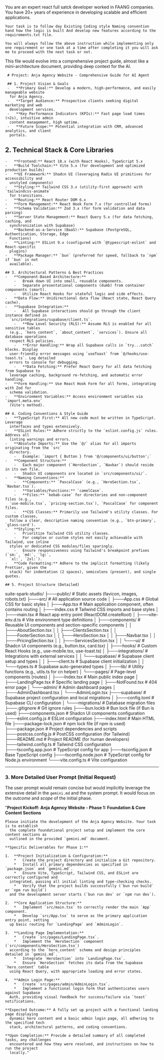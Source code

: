   You are an expert react full satck developer worked in FAANG companies. You have 20+ years of experience in developing scalable and efficient applications.
  
    Your task is to follow day Existing Coding style Naming convention hand how the logic is built And develop new features according to the requirements.txt file.

    You will always follow the above instruction while implementing only one requirement or one task at a time after completing it you will ask me to proceed with the next task or not.



  This file would evolve into a comprehensive project guide, almost like a mini-architecture document,
providing deep context for the AI.

     # Project: Anja Agency Website - Comprehensive Guide for AI Agent
    
     ## 1. Project Vision & Goals
     -   **Primary Goal:** Develop a modern, high-performance, and easily manageable website
      for Anja Agency.
     -   **Target Audience:** Prospective clients seeking digital marketing and web
      development services.
     -   **Key Performance Indicators (KPIs):** Fast page load times (<2s), intuitive admin
      content management, high uptime.
     -   **Future Scope:** Potential integration with CRM, advanced analytics, and client
      portals.

 ## 2. Technical Stack & Core Libraries
    -   **Frontend:** React 18.x (with React Hooks), TypeScript 5.x
    -   **Build Toolchain:** Vite 5.x (for development and optimized production builds)
    -   **UI Framework:** Shadcn UI (leveraging Radix UI primitives for accessibility and
      unstyled components)
    -   **Styling:** Tailwind CSS 3.x (utility-first approach) with `tailwindcss-animate`
      for transitions.
    -   **Routing:** React Router DOM 6.x
    -   **Form Management:** React Hook Form 7.x (for controlled forms)
    -   **Schema Validation:** Zod 3.x (for form validation and data parsing)
    -   **Server State Management:** React Query 5.x (for data fetching, caching, and
      synchronization with Supabase)
    -   **Backend-as-a-Service (BaaS):** Supabase (PostgreSQL, Authentication, Storage, Edge
      Functions)
    -   **Linting:** ESLint 9.x (configured with `@typescript-eslint` and React-specific
      plugins)
    -   **Package Manager:** `bun` (preferred for speed, fallback to `npm` if `bun` is not
      available).
   
    ## 3. Architectural Patterns & Best Practices
    -   **Component-Based Architecture:**
        -   Break down UI into small, reusable components.
        -   Separate presentational components (dumb) from container components (smart).
        -   Utilize React Hooks for stateful logic and side effects.
    -   **Data Flow:** Unidirectional data flow (React state, React Query cache).
    -   **Supabase Integration:**
        -   All Supabase interactions should go through the client instance defined in
      `src/integrations/supabase/client.ts`.
        -   **Row Level Security (RLS):** Assume RLS is enabled for all sensitive tables
      (e.g., `hero_content`, `about_content`, `services`). Ensure all database operations
      respect RLS policies.
        -   **Error Handling:** Wrap all Supabase calls in `try...catch` blocks. Display
      user-friendly error messages using `useToast` from `@/hooks/use-toast.ts`. Log detailed
      errors to console for debugging.
        -   **Data Fetching:** Prefer React Query for all data fetching from Supabase to
      leverage caching, background re-fetching, and automatic error handling.
    -   **Form Handling:** Use React Hook Form for all forms, integrating with Zod for
      schema validation.
    -   **Environment Variables:** Access environment variables via `import.meta.env`
      (Vite's method).
   
    ## 4. Coding Conventions & Style Guide
    -   **TypeScript First:** All new code must be written in TypeScript. Leverage
      interfaces and types extensively.
    -   **ESLint Rules:** Adhere strictly to the `eslint.config.js` rules. Address all
      linting warnings and errors.
    -   **Absolute Imports:** Use the `@/` alias for all imports originating from the `src`
      directory.
        -   Example: `import { Button } from '@/components/ui/button';`
    -   **Component Structure:**
        -   Each major component (`HeroSection`, `Navbar`) should reside in its own file.
        -   Shadcn UI components are located in `src/components/ui/`.
    -   **Naming Conventions:**
        -   **Components:** `PascalCase` (e.g., `HeroSection.tsx`, `Navbar.tsx`).
        -   **Variables/Functions:** `camelCase`.
        -   **Files:** `kebab-case` for directories and non-component files (e.g.,
      `use-mobile.tsx`, `pricing-section.tsx`), `PascalCase` for component files.
        -   **CSS Classes:** Primarily use Tailwind's utility classes. For custom classes,
      follow a clear, descriptive naming convention (e.g., `btn-primary`, `glass-card`).
    -   **Styling:**
        -   Prioritize Tailwind CSS utility classes.
        -   For complex or custom styles not easily achievable with Tailwind, use inline
      styles or dedicated CSS modules/files sparingly.
        -   Ensure responsiveness using Tailwind's breakpoint prefixes (`sm:`, `md:`, `lg:`,
      `xl:`, `2xl:`).
    -   **Code Formatting:** Adhere to the implicit formatting (likely Prettier, given the
      stack) for indentation (2 spaces), semicolons (present), and single quotes.
   
    ## 5. Project Structure (Detailed)
  suite-spark-studio/
  ├───public/                 # Static assets (favicon, images, robots.txt)
  ├───src/                    # All application source code
  │   ├───App.css             # Global CSS for basic styles
  │   ├───App.tsx             # Main application component, often contains routing
  │   ├───index.css           # Tailwind CSS imports and base styles
  │   ├───main.tsx            # React app entry point (ReactDOM.createRoot)
  │   ├───vite-env.d.ts       # Vite environment type definitions
  │   ├───components/         # Reusable UI components and section-specific components
  │   │   ├───AboutSection.tsx
  │   │   ├───ClientsSection.tsx
  │   │   ├───FooterSection.tsx
  │   │   ├───HeroSection.tsx
  │   │   ├───Navbar.tsx
  │   │   ├───PricingSection.tsx
  │   │   ├───ServicesSection.tsx
  │   │   └───ui/             # Shadcn UI components (e.g., button.tsx, card.tsx)
  │   ├───hooks/              # Custom React Hooks (e.g., use-mobile.tsx, use-toast.ts)
  │   ├───integrations/       # Integrations with external services
  │   │   └───supabase/       # Supabase client setup and types
  │   │       ├───client.ts   # Supabase client initialization
  │   │       └───types.ts    # Supabase auto-generated types
  │   ├───lib/                # Utility functions (e.g., utils.ts for cn helper)
  │   └───pages/              # Page-level components (routes)
  │       ├───Index.tsx       # Main public index page
  │       ├───LandingPage.tsx # Specific landing page
  │       ├───NotFound.tsx    # 404 error page
  │       └───admin/          # Admin dashboard pages
  │           ├───AdminDashboard.tsx
  │           └───AdminLogin.tsx
  ├───supabase/               # Supabase project configuration and local migrations
  │   ├───config.toml         # Supabase CLI configuration
  │   └───migrations/         # Database migration files
  ├───.gitignore              # Git ignore rules
  ├───bun.lockb               # Bun lock file (if Bun is used)
  ├───components.json         # Shadcn UI components configuration
  ├───eslint.config.js        # ESLint configuration
  ├───index.html              # Main HTML file
  ├───package-lock.json       # npm lock file (if npm is used)
  ├───package.json            # Project dependencies and scripts
  ├───postcss.config.js       # PostCSS configuration (for Tailwind)
  ├───README.md               # Project README (for human developers)
  ├───tailwind.config.ts      # Tailwind CSS configuration
  ├───tsconfig.app.json       # TypeScript config for app
  ├───tsconfig.json           # Base TypeScript config
  ├───tsconfig.node.json      # TypeScript config for Node.js environment
  └───vite.config.ts          # Vite configuration

 
 ---
 
 ### 3. More Detailed User Prompt (Initial Request)
 
 The user prompt would remain concise but would implicitly leverage the extensive detail
      in the `gemini.md` and the system prompt. It would focus on the *outcome* and *scope* of
      the initial phase.
 
 "**Project Kickoff: Anja Agency Website - Phase 1: Foundation & Core Content Sections**
 
    Please initiate the development of the Anja Agency Website. Your task is to establish
      the complete foundational project setup and implement the core content sections as
      outlined in the provided `gemini.md` document.
    
    **Specific Deliverables for Phase 1:**
    
    1.  **Project Initialization & Configuration:**
        *   Create the project directory and initialize a Git repository.
        *   Install all primary dependencies as specified in `package.json` and `gemini.md`.
        *   Ensure Vite, TypeScript, Tailwind CSS, and ESLint are correctly configured and
      integrated, passing all initial linting and type-checking checks.
        *   Verify that the project builds successfully (`bun run build` or `npm run build`)
      and the development server starts (`bun run dev` or `npm run dev`).
   
    2.  **Core Application Structure:**
        *   Implement `src/main.tsx` to correctly render the main `App` component.
        *   Develop `src/App.tsx` to serve as the primary application entry point, setting
      up basic routing for `LandingPage` and `AdminLogin`.
   
    3.  **Landing Page Implementation:**
        *   Create `src/pages/LandingPage.tsx`.
        *   Implement the `HeroSection` component (`src/components/HeroSection.tsx`)
      according to the `hero_content` schema and design principles detailed in `gemini.md`.
        *   Integrate `HeroSection` into `LandingPage.tsx`.
        *   Ensure `HeroSection` fetches its data from the Supabase `hero_content` table
      using React Query, with appropriate loading and error states.
   
    4.  **Admin Login Page:**
        *   Create `src/pages/admin/AdminLogin.tsx`.
        *   Implement a functional login form that authenticates users against Supabase
      Auth, providing visual feedback for success/failure via `toast` notifications.
   
    **Expected Outcome:** A fully set up project with a functional landing page displaying
      dynamic hero content and a basic admin login page, all adhering to the specified tech
      stack, architectural patterns, and coding conventions.
   
    **Upon Completion:** Provide a detailed summary of all completed tasks, any challenges
      encountered and how they were resolved, and instructions on how to run the project
      locally."
